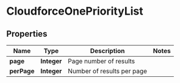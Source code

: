 

# CloudforceOnePriorityList


## Properties

| Name | Type | Description | Notes |
|------------ | ------------- | ------------- | -------------|
|**page** | **Integer** | Page number of results |  |
|**perPage** | **Integer** | Number of results per page |  |



